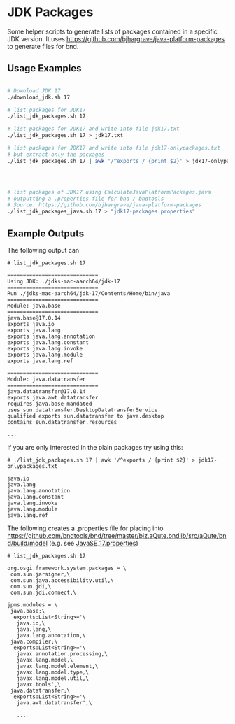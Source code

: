 # JDK Packages

Some helper scripts to generate lists of packages contained in a specific JDK version. 
It uses https://github.com/bjhargrave/java-platform-packages to generate files for bnd.

## Usage Examples

```sh

# Download JDK 17
./download_jdk.sh 17

# list packages for JDK17
./list_jdk_packages.sh 17

# list packages for JDK17 and write into file jdk17.txt
./list_jdk_packages.sh 17 > jdk17.txt

# list packages for JDK17 and write into file jdk17-onlypackages.txt
# but extract only the packages
./list_jdk_packages.sh 17 | awk '/^exports / {print $2}' > jdk17-onlypackages.txt




# list packages of JDK17 using CalculateJavaPlatformPackages.java
# outputting a .properties file for bnd / bndtools
# Source: https://github.com/bjhargrave/java-platform-packages
./list_jdk_packages_java.sh 17 > "jdk17-packages.properties"
```

## Example Outputs 

The following output can 

```shell
# list_jdk_packages.sh 17

=============================
Using JDK: ./jdks-mac-aarch64/jdk-17
=============================
Run ./jdks-mac-aarch64/jdk-17/Contents/Home/bin/java
=============================
Module: java.base
=============================
java.base@17.0.14
exports java.io
exports java.lang
exports java.lang.annotation
exports java.lang.constant
exports java.lang.invoke
exports java.lang.module
exports java.lang.ref

=============================
Module: java.datatransfer
=============================
java.datatransfer@17.0.14
exports java.awt.datatransfer
requires java.base mandated
uses sun.datatransfer.DesktopDatatransferService
qualified exports sun.datatransfer to java.desktop
contains sun.datatransfer.resources

...

```

If you are only interested in the plain packages try using this:

```shell
# ./list_jdk_packages.sh 17 | awk '/^exports / {print $2}' > jdk17-onlypackages.txt

java.io
java.lang
java.lang.annotation
java.lang.constant
java.lang.invoke
java.lang.module
java.lang.ref

```


The following creates a .properties file for placing into https://github.com/bndtools/bnd/tree/master/biz.aQute.bndlib/src/aQute/bnd/build/model (e.g. see [JavaSE_17.properties](https://github.com/bndtools/bnd/blob/master/biz.aQute.bndlib/src/aQute/bnd/build/model/JavaSE_17.properties))

```shell
# list_jdk_packages.sh 17

org.osgi.framework.system.packages = \
 com.sun.jarsigner,\
 com.sun.java.accessibility.util,\
 com.sun.jdi,\
 com.sun.jdi.connect,\

jpms.modules = \
 java.base;\
  exports:List<String>='\
   java.io,\
   java.lang,\
   java.lang.annotation,\
 java.compiler;\
  exports:List<String>='\
   javax.annotation.processing,\
   javax.lang.model,\
   javax.lang.model.element,\
   javax.lang.model.type,\
   javax.lang.model.util,\
   javax.tools',\
 java.datatransfer;\
  exports:List<String>='\
   java.awt.datatransfer',\

   ...

```